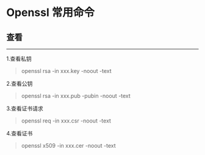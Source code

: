 # Openssl 常用命令

## 查看
***

1.查看私钥  
> openssl rsa -in xxx.key -noout -text

2.查看公钥
> openssl rsa -in xxx.pub -pubin -noout -text

3.查看证书请求  
> openssl req -in xxx.csr -noout -text

4.查看证书
> openssl x509 -in xxx.cer -noout -text



